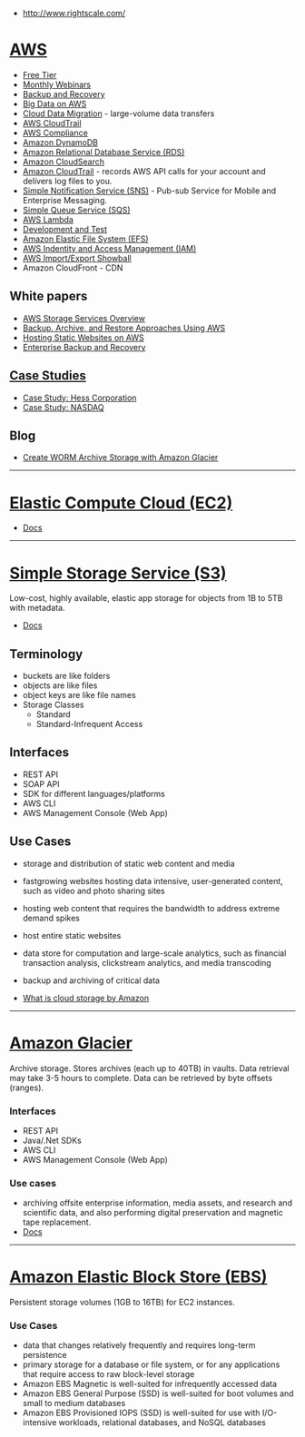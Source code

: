 - http://www.rightscale.com/

# [AWS](https://aws.amazon.com/)
- [Free Tier](http://aws.amazon.com/free/)
- [Monthly Webinars](https://aws.amazon.com/about-aws/events/monthlywebinarseries/)
- [Backup and Recovery](https://aws.amazon.com/backup-recovery/)
- [Big Data on AWS](https://aws.amazon.com/big-data/)
- [Cloud Data Migration](https://aws.amazon.com/cloud-data-migration/) - large-volume data transfers
- [AWS CloudTrail](https://aws.amazon.com/cloudtrail/)
- [AWS Compliance](http://aws.amazon.com/compliance/)
- [Amazon DynamoDB](http://aws.amazon.com/dynamodb/)
- [Amazon Relational Database Service (RDS)](http://aws.amazon.com/rds/)
- [Amazon CloudSearch](http://aws.amazon.com/cloudsearch/)
- [Amazon CloudTrail](http://aws.amazon.com/cloudtrail/) - records AWS API calls for your account and delivers log files to you.
- [Simple Notification Service (SNS)](http://aws.amazon.com/sns/) - Pub-sub Service for Mobile and Enterprise Messaging.
- [Simple Queue Service (SQS)](http://aws.amazon.com/sqs/)
- [AWS Lambda](http://aws.amazon.com/lambda/)
- [Development and Test](https://aws.amazon.com/dev-test/)
- [Amazon Elastic File System (EFS)](https://aws.amazon.com/efs/)
- [AWS Indentity and Access Management (IAM)](https://aws.amazon.com/iam/)
- [AWS Import/Export Showball](https://aws.amazon.com/importexport/)
- Amazon CloudFront - CDN

## White papers
- [AWS Storage Services Overview](https://d0.awsstatic.com/whitepapers/AWS%20Storage%20Services%20Whitepaper-v9.pdf)
- [Backup. Archive, and Restore Approaches Using AWS](https://d0.awsstatic.com/whitepapers/Backup_Archive_and_Restore_Approaches_Using_AWS.pdf)
- [Hosting Static Websites on AWS](https://d0.awsstatic.com/whitepapers/Building%20Static%20Websites%20on%20AWS.pdf)
- [Enterprise Backup and Recovery](https://d0.awsstatic.com/whitepapers/best-practices-for-backup-and-recovery-on-prem-to-aws.pdf)

## [Case Studies](https://aws.amazon.com/solutions/case-studies/)
- [Case Study: Hess Corporation](https://aws.amazon.com/solutions/case-studies/hess-corporation/)
- [Case Study: NASDAQ](https://aws.amazon.com/solutions/case-studies/nasdaq-finqloud/)

## Blog
- [Create WORM Archive Storage with Amazon Glacier](https://aws.amazon.com/blogs/aws/glacier-vault-lock/)

-------------------------------------------------------------
# [Elastic Compute Cloud (EC2)](http://aws.amazon.com/ec2/)
- [Docs](http://docs.aws.amazon.com/AWSEC2/latest/UserGuide/concepts.html)


-------------------------------------------------------------
# [Simple Storage Service (S3)](https://aws.amazon.com/s3/)
Low-cost, highly available, elastic app storage for objects from 1B to 5TB with metadata.
- [Docs](http://docs.aws.amazon.com/AmazonS3/latest/dev/Welcome.html)

## Terminology
- buckets are like folders
- objects are like files
- object keys are like file names
- Storage Classes
    + Standard
    + Standard-Infrequent Access

## Interfaces
- REST API
- SOAP API
- SDK for different languages/platforms
- AWS CLI
- AWS Management Console (Web App)

## Use Cases
- storage and distribution of static web content and media
- fastgrowing websites hosting data intensive, user-generated content, such as video and photo sharing sites
- hosting web content that requires the bandwidth to address extreme demand spikes
- host entire static websites
- data store for computation and large-scale analytics, such as financial transaction analysis, clickstream analytics, and media transcoding
- backup and archiving of critical data

- [What is cloud storage by Amazon](https://aws.amazon.com/what-is-cloud-storage/)

-------------------------------------------------------------
# [Amazon Glacier](https://aws.amazon.com/glacier/)
Archive storage. Stores archives (each up to 40TB) in vaults. Data retrieval may take 3-5 hours to complete. Data can be retrieved by byte offsets (ranges).

### Interfaces
- REST API
- Java/.Net SDKs
- AWS CLI
- AWS Management Console (Web App)

### Use cases
- archiving offsite enterprise information, media assets, and research and scientific data, and also performing digital preservation and magnetic tape replacement.
- [Docs](http://docs.aws.amazon.com/amazonglacier/latest/dev/introduction.html)

-------------------------------------------------------------
# [Amazon Elastic Block Store (EBS)](https://aws.amazon.com/ebs/)
Persistent storage volumes (1GB to 16TB) for EC2 instances.

### Use Cases
-  data that changes relatively frequently and requires long-term persistence
- primary storage for a database or file system, or for any applications that require access to raw block-level storage
- Amazon EBS Magnetic is well-suited for infrequently accessed data
- Amazon EBS General Purpose (SSD) is well-suited for boot volumes and small to medium databases
- Amazon EBS Provisioned IOPS (SSD) is well-suited for use with I/O-intensive workloads, relational databases, and NoSQL databases
